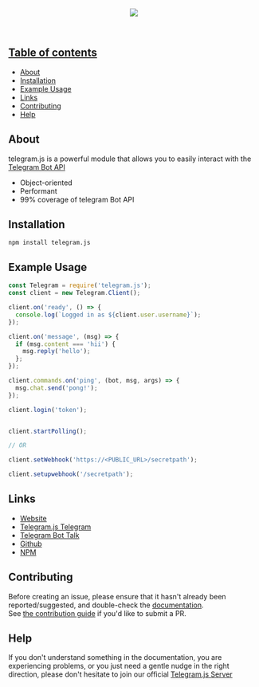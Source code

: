 <div align="center">
<br />
<p>
<a href="https://yuvapoojary.github.io/telegram.js-website"><img src="https://yuvapoojary.github.io/telegram.js-website/img/logo.c274edc0.png">
</p>
<br />
</div>

## Table of contents

- [About](#about)
- [Installation](#installation)
- [Example Usage](#example)
- [Links](#links)
- [Contributing](#contributing)
- [Help](#help)


## About

telegram.js is a powerful module that allows you to easily interact with the [Telegram Bot API](https://core.telegram.org/bots)

- Object-oriented
- Performant
- 99% coverage of telegram Bot API


## Installation

`npm install telegram.js`

## Example Usage

```js 
const Telegram = require('telegram.js');
const client = new Telegram.Client();

client.on('ready', () => {
  console.log(`Logged in as ${client.user.username}`);
});

client.on('message', (msg) => {
  if (msg.content === 'hii') {
    msg.reply('hello');
  };
});

client.commands.on('ping', (bot, msg, args) => {
  msg.chat.send('pong!');
});

client.login('token');


client.startPolling();

// OR

client.setWebhook('https://<PUBLIC_URL>/secretpath');

client.setupwebhook('/secretpath');
```

## Links

- [Website](https://telegram.js.org)
- [Telegram.js Telegram](https://t.me/tlgrmjs)
- [Telegram Bot Talk](https://t.me/BotTalk)
- [Github](https://github.com/yuvapoojary/telegram.js)
- [NPM](https://npmjs.com/package/telegram.js)

## Contributing

Before creating an issue, please ensure that it hasn't already been reported/suggested, and double-check the
[documentation](https://telegram.js.org/#/docs).  
See [the contribution guide](https://github.com/yuvapoojary/telegram.js/blob/master/.github/CONTRIBUTING.md) if you'd like to submit a PR.

## Help

If you don't understand something in the documentation, you are experiencing problems, or you just need a gentle
nudge in the right direction, please don't hesitate to join our official [Telegram.js Server](https://t.me/tlgrmjs)